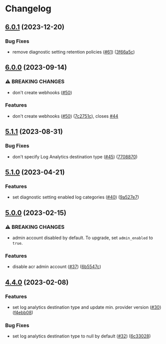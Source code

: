 # Changelog

## [6.0.1](https://github.com/equinor/terraform-azurerm-acr/compare/v6.0.0...v6.0.1) (2023-12-20)


### Bug Fixes

* remove diagnostic setting retention policies ([#61](https://github.com/equinor/terraform-azurerm-acr/issues/61)) ([3f66a5c](https://github.com/equinor/terraform-azurerm-acr/commit/3f66a5c3485faab1630eac36ef1131ce395221b0))

## [6.0.0](https://github.com/equinor/terraform-azurerm-acr/compare/v5.1.1...v6.0.0) (2023-09-14)


### ⚠ BREAKING CHANGES

* don't create webhooks ([#50](https://github.com/equinor/terraform-azurerm-acr/issues/50))

### Features

* don't create webhooks ([#50](https://github.com/equinor/terraform-azurerm-acr/issues/50)) ([7c2751c](https://github.com/equinor/terraform-azurerm-acr/commit/7c2751c2b836da2025a7f657357b95210e4987c4)), closes [#44](https://github.com/equinor/terraform-azurerm-acr/issues/44)

## [5.1.1](https://github.com/equinor/terraform-azurerm-acr/compare/v5.1.0...v5.1.1) (2023-08-31)


### Bug Fixes

* don't specify Log Analytics destination type ([#45](https://github.com/equinor/terraform-azurerm-acr/issues/45)) ([7708870](https://github.com/equinor/terraform-azurerm-acr/commit/770887088faf56165f0d19c18f1fbe377efee36c))

## [5.1.0](https://github.com/equinor/terraform-azurerm-acr/compare/v5.0.0...v5.1.0) (2023-04-21)


### Features

* set diagnostic setting enabled log categories ([#40](https://github.com/equinor/terraform-azurerm-acr/issues/40)) ([9a527e7](https://github.com/equinor/terraform-azurerm-acr/commit/9a527e78e94fead31dae2e372ac96f74a3d1558a))

## [5.0.0](https://github.com/equinor/terraform-azurerm-acr/compare/v4.4.0...v5.0.0) (2023-02-15)


### ⚠ BREAKING CHANGES

* admin account disabled by default. To upgrade, set `admin_enabled` to `true`.

### Features

* disable acr admin account ([#37](https://github.com/equinor/terraform-azurerm-acr/issues/37)) ([6b5547c](https://github.com/equinor/terraform-azurerm-acr/commit/6b5547c7f76fc406da37f43ecabc9fca9122fe74))

## [4.4.0](https://github.com/equinor/terraform-azurerm-acr/compare/v4.3.0...v4.4.0) (2023-02-08)


### Features

* set log analytics destination type and update min. provider version ([#30](https://github.com/equinor/terraform-azurerm-acr/issues/30)) ([f4ebb08](https://github.com/equinor/terraform-azurerm-acr/commit/f4ebb08b2b34a68f4f3709e694a1c2aff72e63ed))


### Bug Fixes

* set log analytics destination type to null by default ([#32](https://github.com/equinor/terraform-azurerm-acr/issues/32)) ([6c33028](https://github.com/equinor/terraform-azurerm-acr/commit/6c3302882f1e8822476e2b78a867f0642804f732))
